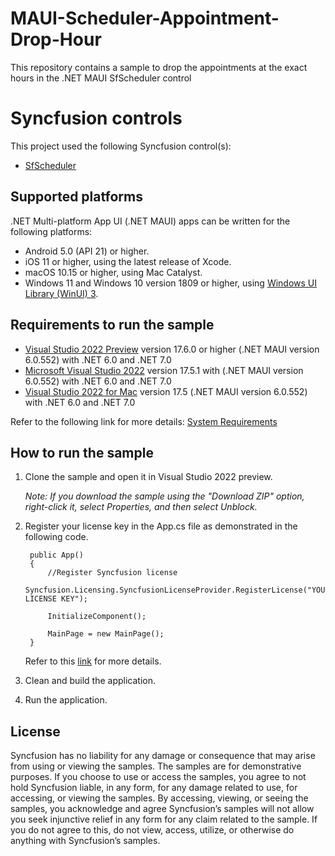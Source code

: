 # MAUI-Scheduler-Appointment-Drop-Hour

This repository contains a sample to drop the appointments at the exact hours in the .NET MAUI SfScheduler control

# Syncfusion controls

This project used the following Syncfusion control(s):
* [SfScheduler](https://www.syncfusion.com/maui-controls/maui-scheduler)

## Supported platforms

.NET Multi-platform App UI (.NET MAUI) apps can be written for the following platforms:

* Android 5.0 (API 21) or higher.
* iOS 11 or higher, using the latest release of Xcode.
* macOS 10.15 or higher, using Mac Catalyst.
* Windows 11 and Windows 10 version 1809 or higher, using [Windows UI Library (WinUI) 3](https://learn.microsoft.com/en-us/windows/apps/winui/winui3/).

## Requirements to run the sample

* [Visual Studio 2022 Preview](https://learn.microsoft.com/en-us/visualstudio/releases/2022/release-notes-preview) version 17.6.0 or higher (.NET MAUI version 6.0.552) with .NET 6.0 and .NET 7.0
* [Microsoft Visual Studio 2022](https://learn.microsoft.com/en-us/visualstudio/releases/2022/release-notes) version 17.5.1 with (.NET MAUI version 6.0.552) with .NET 6.0 and .NET 7.0
* [Visual Studio 2022 for Mac](https://visualstudio.microsoft.com/vs/mac) version 17.5 (.NET MAUI version 6.0.552) with .NET 6.0 and .NET 7.0

Refer to the following link for more details: [System Requirements](https://help.syncfusion.com/maui/system-requirements)

## How to run the sample

1. Clone the sample and open it in Visual Studio 2022 preview.
   
   *Note: If you download the sample using the "Download ZIP" option, right-click it, select Properties, and then select Unblock.*

2. Register your license key in the App.cs file as demonstrated in the following code.

		public App()
		{
			//Register Syncfusion license
			Syncfusion.Licensing.SyncfusionLicenseProvider.RegisterLicense("YOUR LICENSE KEY");
		
			InitializeComponent();
		
			MainPage = new MainPage();
		}
		
	Refer to this [link](https://help.syncfusion.com/maui/licensing/overview) for more details.
	
3. Clean and build the application.

4. Run the application.

## License

Syncfusion has no liability for any damage or consequence that may arise from using or viewing the samples. The samples are for demonstrative purposes. If you choose to use or access the samples, you agree to not hold Syncfusion liable, in any form, for any damage related to use, for accessing, or viewing the samples. By accessing, viewing, or seeing the samples, you acknowledge and agree Syncfusion’s samples will not allow you seek injunctive relief in any form for any claim related to the sample. If you do not agree to this, do not view, access, utilize, or otherwise do anything with Syncfusion’s samples.

